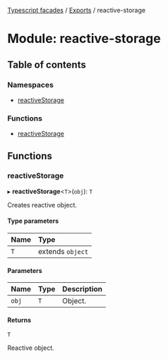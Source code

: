 [Typescript facades](../index.md) / [Exports](../modules.md) / reactive-storage

# Module: reactive-storage

## Table of contents

### Namespaces

- [reactiveStorage](reactive_storage.reactiveStorage.md)

### Functions

- [reactiveStorage](reactive_storage.md#reactivestorage)

## Functions

### reactiveStorage

▸ **reactiveStorage**<`T`\>(`obj`): `T`

Creates reactive object.

#### Type parameters

| Name | Type |
| :------ | :------ |
| `T` | extends `object` |

#### Parameters

| Name | Type | Description |
| :------ | :------ | :------ |
| `obj` | `T` | Object. |

#### Returns

`T`

Reactive object.
